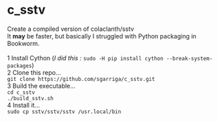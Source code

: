 # c_sstv
Create a compiled version of colaclanth/sstv<BR>
It **may** be faster, but basically I struggled with Python packaging in Bookworm.<br>
<br>
1 Install Cython (*I did this :* `sudo -H pip install cython --break-system-packages`)<br>
2 Clone this repo...<br>
`git clone https://github.com/sgarriga/c_sstv.git`<br>
3 Build the executable...<br>
`cd c_sstv`<br>
`./build_sstv.sh`<br>
4 Install it...<br>
`sudo cp sstv/sstv/sstv /usr.local/bin`<br>
